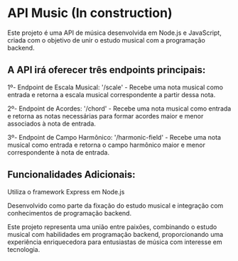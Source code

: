 # API Music (In construction)

Este projeto é uma API de música desenvolvida em Node.js e JavaScript, criada com o objetivo de unir o estudo musical com a programação backend. 

## A API irá oferecer três endpoints principais:

1º- Endpoint de Escala Musical:
'/scale' - Recebe uma nota musical como entrada e retorna a escala musical correspondente a partir dessa nota.

2º- Endpoint de Acordes:
'/chord' - Recebe uma nota musical como entrada e retorna as notas necessárias para formar acordes maior e menor associados à nota de entrada.

3º- Endpoint de Campo Harmônico:
'/harmonic-field' - Recebe uma nota musical como entrada e retorna o campo harmônico maior e menor correspondente à nota de entrada.

## Funcionalidades Adicionais:
Utiliza o framework Express em Node.js 

Desenvolvido como parte da fixação do estudo musical e integração com conhecimentos de programação backend.

Este projeto representa uma união entre paixões, combinando o estudo musical com habilidades em programação backend, 
proporcionando uma experiência enriquecedora para entusiastas de música com interesse em tecnologia.

